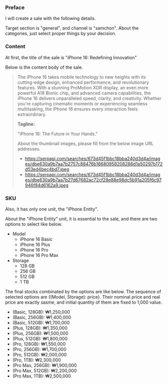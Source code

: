### Preface

I will create a sale with the following details.

Target section is "general", and  channel is "samchon". About the categories, just select proper things by your decision.

### Content

At first, the title of the sale is "iPhone 16: Redefining Innovation"

Below is the content body of the sale.

> The iPhone 16 takes mobile technology to new heights with its cutting-edge design, enhanced performance, and revolutionary features. With a stunning ProMotion XDR display, an even more powerful A18 Bionic chip, and advanced camera capabilities, the iPhone 16 delivers unparalleled speed, clarity, and creativity. Whether you're capturing cinematic moments or experiencing seamless multitasking, the iPhone 16 ensures every interaction feels extraordinary.
>
> **Tagline:**
>
> "iPhone 16: The Future in Your Hands."
> 
> About the thumbnail images, please fill from the below image URL addresses.
>
> - https://serpapi.com/searches/673d45f1bbc18bba240d3d4a/images/dbe630a9b7aa7b2757c88476b16680958208286d1a50297b172d53ed4bec4bd7.jpeg
> - https://serpapi.com/searches/673d45f1bbc18bba240d3d4a/images/dbe630a9b7aa7b27d67682ac72cf28e88e98dc5b91a205f6c97946f84d6162a9.jpeg

### SKU

Also, it has only one unit, the "iPhone Entity".

About the "iPhone Entity" unit, it is essential to the sale, and there are two options to select like below.

- Model
    - iPhone 16 Basic
    - iPhone 16 Plus
    - iPhone 16 Pro
    - iPhone 16 Pro Max
- Storage
    - 128 GB
    - 256 GB
    - 512 GB
    - 1 TB

The final stocks combinated by the options are like below. The sequence of selected options are {(Model, Storage): price}. Their nominal price and real price are exactly sasme, and initial quantity of them are fixed to 1,000 value.

- (Basic, 128GB): ₩1,250,000
- (Basic, 256GB): ₩1,400,000
- (Basic, 512GB): ₩1,700,000
- (Plus, 128GB): ₩1,350,000
- (Plus, 256GB): ₩1,500,000
- (Plus, 512GB): ₩1,800,000
- (Pro, 128GB): ₩1,550,000
- (Pro, 256GB): ₩1,700,000
- (Pro, 512GB): ₩2,000,000
- (Pro, 1TB): ₩2,300,000
- (Pro Max, 256GB): ₩1,900,000
- (Pro Max, 512GB): ₩2,200,000
- (Pro Max, 1TB): ₩2,500,000